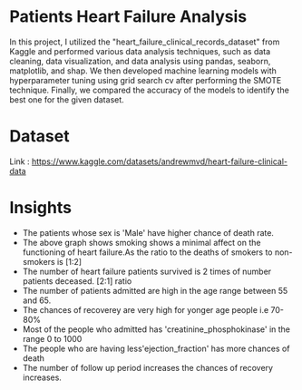 # Patients Heart Failure Analysis

In this project, I utilized the "heart_failure_clinical_records_dataset" from Kaggle and performed various data analysis techniques, 
such as data cleaning, data visualization, and data analysis using pandas, seaborn, matplotlib, and shap. 
We then developed machine learning models with hyperparameter tuning using grid search cv after performing the SMOTE technique. 
Finally, we compared the accuracy of the models to identify the best one for the given dataset.

# Dataset

Link : https://www.kaggle.com/datasets/andrewmvd/heart-failure-clinical-data

# Insights

- The patients whose sex is 'Male' have higher chance of death rate.
- The above graph shows smoking shows a minimal affect on the functioning of heart failure.As the ratio to the deaths of smokers to non-smokers is [1:2]
- The number of heart failure patients survived is 2 times of number patients deceased. [2:1] ratio
- The number of patients admitted are high in the age range between 55 and 65.
- The chances of recoverey are very high for yonger age people i.e 70-80%
- Most of the people who admitted has 'creatinine_phosphokinase' in the range 0 to 1000
- The people who are having less'ejection_fraction' has more chances of death
- The number of follow up period increases the chances of recovery increases.
